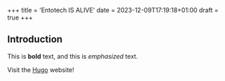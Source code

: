 +++
title = 'Entotech IS ALIVE'
date = 2023-12-09T17:19:18+01:00
draft = true
+++

## Introduction

This is **bold** text, and this is *emphasized* text.

Visit the [Hugo](https://gohugo.io) website!